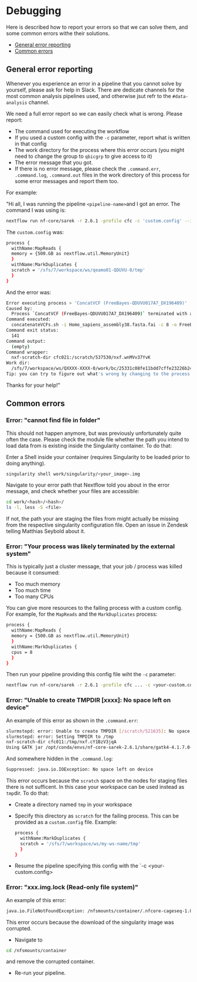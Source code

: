 # Debugging

Here is described how to report your errors so that we can solve them, and some common errors withe their solutions.

* [General error reporting](#general-error-reporting)
* [Common errors](#common-errors")

## General error reporting

Whenever you experience an error in a pipeline that you cannot solve by yourself, please ask for help in Slack. There are dedicate channels for the most common analysis pipelines used, and otherwise jsut refr to the `#data-analysis` channel.

We need a full error report so we can easily check what is wrong. Please report:

* The command used for executing the workflow
* If you used a custom config with the `-c` parameter, report what is written in that config
* The work directory for the process where this error occurs (you might need to change the group to `qbicgrp` to give access to it)
* The error message that you got.
* If there is no error message, please check the `.command.err`, `.command.log`, `.command.out` files in the work directory of this process for some error messages and report them too.

For example:

"Hi all, I was running the pipeline `<pipeline-name>`and I got an error. The command I was using is:

```bash
nextflow run nf-core/sarek -r 2.6.1 -profile cfc -c 'custom.config' --input 'input.tsv' --genome 'GRCh38' --tools Strelka -resume
```

The `custom.config` was:

```bash
process {
  withName:MapReads {
  memory = {500.GB as nextflow.util.MemoryUnit}
  }
  withName:MarkDuplicates {
  scratch = '/sfs/7/workspace/ws/qeamo01-QDUVU-0/tmp'
  }
}
```

And the error was:

```bash
Error executing process > 'ConcatVCF (FreeBayes-QDUVU017A7_DX196409)'
Caused by:
  Process `ConcatVCF (FreeBayes-QDUVU017A7_DX196409)` terminated with an error exit status (141)
Command executed:
  concatenateVCFs.sh -i Homo_sapiens_assembly38.fasta.fai -c 8 -o FreeBayes_QXXXX017A7_DX196409.vcf
Command exit status:
  141
Command output:
  (empty)
Command wrapper:
  nxf-scratch-dir cfc021:/scratch/537530/nxf.wnMVv37YvK
Work dir:
  /sfs/7/workspace/ws/QXXXX-XXXX-0/work/bc/25331c08fe11bdd7cffe23226b242c
Tip: you can try to figure out what's wrong by changing to the process work dir and showing the script file named `.command.sh
```

Thanks for your help!"

## Common errors

### Error: "cannot find file in folder"

This should not happen anymore, but was previously unfortunately quite often the case. Please check the module file whether the path you intend to load data from is existing inside the Singularity container. To do that:

Enter a Shell inside your container (requires Singularity to be loaded prior to doing anything).

```bash
singularity shell work/singularity/<your_image>.img
```

Navigate to your error path that Nextflow told you about in the error message, and check whether your files are accessible:

```bash
cd work/<hash>/<hash>/
ls -l, less -S <file>
```

If not, the path your are staging the files from might actually be missing from the respective singularity configuration file. Open an issue in Zendesk telling Matthias Seybold about it.

### Error: "Your process was likely terminated by the external system"

This is typically just a cluster message, that your job / process was killed because it consumed:

* Too much memory
* Too much time
* Too many CPUs

You can give more resources to the failing process with a custom config. For example, for the `MapReads` and the `MarkDuplicates` process:

```bash
process {
  withName:MapReads {
  memory = {500.GB as nextflow.util.MemoryUnit}
  }
  withName:MarkDuplicates {
  cpus = 8
  }
}
```

Then run your pipeline providing this config file wiht the `-c` parameter:

```bash
nextflow run nf-core/sarek -r 2.6.1 -profile cfc ... -c <your-custom.config>
```

### Error: "Unable to create TMPDIR [xxxx]: No space left on device"

An example of this error as shown in the `.command.err`:

```bash
slurmstepd: error: Unable to create TMPDIR [/scratch/521635]: No space left on device
slurmstepd: error: Setting TMPDIR to /tmp
nxf-scratch-dir cfc011:/tmp/nxf.cY1BzV3jqA
Using GATK jar /opt/conda/envs/nf-core-sarek-2.6.1/share/gatk4-4.1.7.0-0/gatk-package-4.1.7.0-local.jar
```

And somewhere hidden in the `.command.log`:

```bash
Suppressed: java.io.IOException: No space left on device
```

This error occurs because the `scratch` space on the nodes for staging files there is not sufficent. In this case your workspace can be used instead as `tmp`dir. To do that:

* Create a directory named `tmp` in your workspace
* Specify this directory as `scratch` for the failing process. This can be provided as a `custom.config` file. Example:

  ```bash
  process {
    withName:MarkDuplicates {
    scratch = '/sfs/7/workspace/ws/my-ws-name/tmp'
    }
  }
  ```

* Resume the pipeline specifying this config with the `-c <your-custom.config>

### Error: "xxx.img.lock (Read-only file system)"

An example of this error:

```bash
java.io.FileNotFoundException: /nfsmounts/container/.nfcore-cageseq-1.0.0.img.lock (Read-only file system) 
```

This error occurs because the download of the singularity image was corrupted.

* Navigate to 

```bash
cd /nfsmounts/container
```

and remove the corrupted container.
* Re-run your pipeline. 


